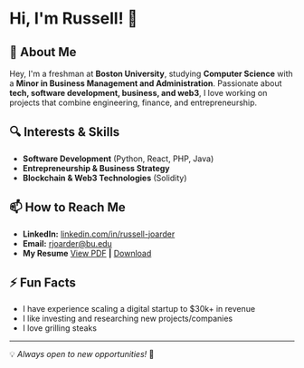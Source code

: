 # Hi, I'm Russell! 👋

## 🚀 About Me

Hey, I'm a freshman at **Boston University**, studying **Computer Science** with a **Minor in Business Management and Administration**. Passionate about **tech, software development, business, and web3**, I love working on projects that combine engineering, finance, and entrepreneurship.

## 🔍 Interests & Skills
- **Software Development** (Python, React, PHP, Java)
- **Entrepreneurship & Business Strategy**
- **Blockchain & Web3 Technologies** (Solidity)

## 📫 How to Reach Me
- **LinkedIn:** [linkedin.com/in/russell-joarder](https://www.linkedin.com/in/russell-joarder/)
- **Email:** [rjoarder@bu.edu](mailto:rjoarder@bu.edu)
- **My Resume** [View PDF](https://drive.google.com/file/d/1mTXWcBRIyukXDyp4wzwzYl_w4LZZnrxa/view?usp=sharing) **|**  [Download](https://drive.google.com/uc?export=download&id=1mTXWcBRIyukXDyp4wzwzYl_w4LZZnrxa)

## ⚡ Fun Facts
- I have experience scaling a digital startup to $30k+ in revenue
- I like investing and researching new projects/companies
- I love grilling steaks

---
💡 *Always open to new opportunities!* 🚀
